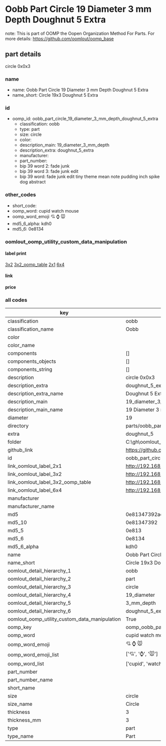 # Oobb Part Circle 19 Diameter 3 mm Depth Doughnut 5 Extra  

note: This is part of OOMP the Oopen Organization Method For Parts. For more details: https://github.com/oomlout/oomp_base

##  part details
  



circle 0x0x3



### name
* name: Oobb Part Circle 19 Diameter 3 mm Depth Doughnut 5 Extra
* name_short: Circle 19x3 Doughnut 5 Extra
### id
* oomp_id: oobb_part_circle_19_diameter_3_mm_depth_doughnut_5_extra
  * classification: oobb
  * type: part
  * size: circle
  * color: 
  * description_main: 19_diameter_3_mm_depth
  * description_extra: doughnut_5_extra
  * manufacturer: 
  * part_number: 
  * bip 39 word 2: fade junk
  * bip 39 word 3: fade junk edit
  * bip 39 word: fade junk edit tiny theme mean note pudding inch spike dog abstract

### other_codes
* short_code: 
* oomp_word: cupid watch mouse
* oomp_word_emoji :cupid: :watch: :mouse:
* md5_6_alpha: kdh0
* md5_6: 0e8134






### oomlout_oomp_utility_custom_data_manipulation
#### label print
[3x2](http://192.168.1.245:1112/?label=oomp%20kdh0)
[3x2_oomp_table](http://192.168.1.108:1112/?label=oomp%20kdh0)
[2x1](http://192.168.1.242:1112/?label=oomp%20kdh0)
[6x4](http://192.168.1.55:1112/?label=oomp%20kdh0)    

#### link

                              

#### price







### all codes 
| key | value |  
| --- | --- |  
| classification | oobb |  
| classification_name | Oobb |  
| color |  |  
| color_name |  |  
| components | [] |  
| components_objects | [] |  
| components_string | [] |  
| description | circle 0x0x3 |  
| description_extra | doughnut_5_extra |  
| description_extra_name | Doughnut 5 Extra |  
| description_main | 19_diameter_3_mm_depth |  
| description_main_name | 19 Diameter 3 mm Depth |  
| diameter | 19 |  
| directory | parts/oobb_part_circle_19_diameter_3_mm_depth_doughnut_5_extra |  
| extra | doughnut_5 |  
| folder | C:\gh\oomlout_oobb_version_4_generated_parts\things\oobb_part_circle_19_diameter_3_mm_depth_doughnut_5_extra |  
| github_link | https://github.com/oomlout/oomlout_oomp_part_src/tree/main/parts/oobb_part_circle_19_diameter_3_mm_depth_doughnut_5_extra |  
| id | oobb_part_circle_19_diameter_3_mm_depth_doughnut_5_extra |  
| link_oomlout_label_2x1 | http://192.168.1.242:1112/?label=oomp%20kdh0 |  
| link_oomlout_label_3x2 | http://192.168.1.245:1112/?label=oomp%20kdh0 |  
| link_oomlout_label_3x2_oomp_table | http://192.168.1.108:1112/?label=oomp%20kdh0 |  
| link_oomlout_label_6x4 | http://192.168.1.55:1112/?label=oomp%20kdh0 |  
| manufacturer |  |  
| manufacturer_name |  |  
| md5 | 0e81347392ad32d627700e268cde528e |  
| md5_10 | 0e81347392 |  
| md5_5 | 0e813 |  
| md5_6 | 0e8134 |  
| md5_6_alpha | kdh0 |  
| name | Oobb Part Circle 19 Diameter 3 mm Depth Doughnut 5 Extra |  
| name_short | Circle 19x3 Doughnut 5 Extra |  
| oomlout_detail_hierarchy_1 | oobb |  
| oomlout_detail_hierarchy_2 | part |  
| oomlout_detail_hierarchy_3 | circle |  
| oomlout_detail_hierarchy_4 | 19_diameter |  
| oomlout_detail_hierarchy_5 | 3_mm_depth |  
| oomlout_detail_hierarchy_6 | doughnut_5_extra |  
| oomlout_oomp_utility_custom_data_manipulation | True |  
| oomp_key | oomp_oobb_part_circle_19_diameter_3_mm_depth_doughnut_5_extra |  
| oomp_word | cupid watch mouse |  
| oomp_word_emoji | :cupid: :watch: :mouse: |  
| oomp_word_emoji_list | [':cupid:', ':watch:', ':mouse:'] |  
| oomp_word_list | ['cupid', 'watch', 'mouse'] |  
| part_number |  |  
| part_number_name |  |  
| short_name |  |  
| size | circle |  
| size_name | Circle |  
| thickness | 3 |  
| thickness_mm | 3 |  
| type | part |  
| type_name | Part |  
